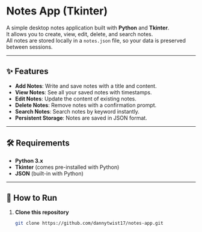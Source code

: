 # Notes App (Tkinter)

A simple desktop notes application built with **Python** and **Tkinter**.  
It allows you to create, view, edit, delete, and search notes.  
All notes are stored locally in a `notes.json` file, so your data is preserved between sessions.

---

## ✨ Features
- **Add Notes**: Write and save notes with a title and content.
- **View Notes**: See all your saved notes with timestamps.
- **Edit Notes**: Update the content of existing notes.
- **Delete Notes**: Remove notes with a confirmation prompt.
- **Search Notes**: Search notes by keyword instantly.
- **Persistent Storage**: Notes are saved in JSON format.

---

## 🛠 Requirements
- **Python 3.x**
- **Tkinter** (comes pre-installed with Python)
- **JSON** (built-in with Python)

---

## 🚀 How to Run

1. **Clone this repository**  
   ```bash
   git clone https://github.com/dannytwist17/notes-app.git
